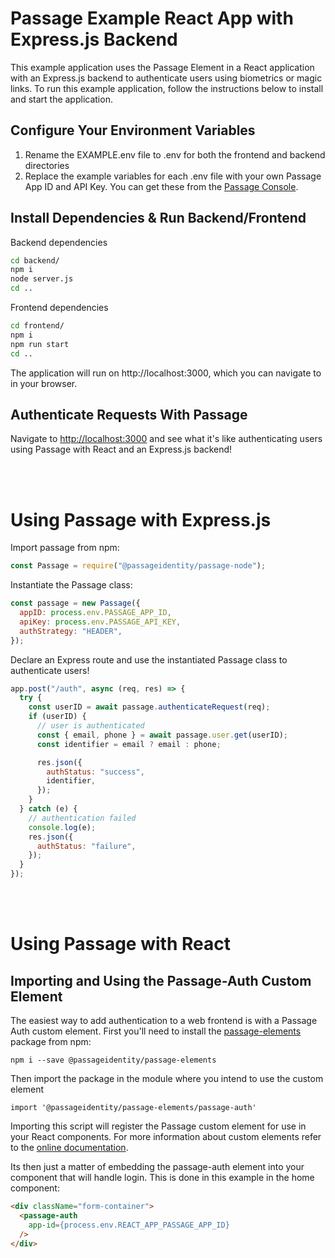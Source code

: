 # Passage Example React App with Express.js Backend

This example application uses the Passage Element in a React application with an Express.js backend to authenticate users using biometrics or magic links. To run this example application, follow the instructions below to install and start the application.

## Configure Your Environment Variables

1. Rename the EXAMPLE.env file to .env for both the frontend and backend directories
2. Replace the example variables for each .env file with your own Passage App ID and API Key. You can get these from the [Passage Console](https://console.passage.id).

## Install Dependencies & Run Backend/Frontend

Backend dependencies
```bash
cd backend/
npm i
node server.js
cd ..
```

Frontend dependencies
```bash
cd frontend/
npm i
npm run start
cd ..
```

The application will run on http://localhost:3000, which you can navigate to in your browser.

## Authenticate Requests With Passage

Navigate to [http://localhost:3000](http://localhost:3000) and see what it's like authenticating users using Passage with React and an Express.js backend!

<br/><br/>

# Using Passage with Express.js
Import passage from npm:
```javascript
const Passage = require("@passageidentity/passage-node");
```

Instantiate the Passage class:
```javascript
const passage = new Passage({
  appID: process.env.PASSAGE_APP_ID,
  apiKey: process.env.PASSAGE_API_KEY,
  authStrategy: "HEADER",
});
```

Declare an Express route and use the instantiated Passage class to authenticate users!
```javascript
app.post("/auth", async (req, res) => {
  try {
    const userID = await passage.authenticateRequest(req);
    if (userID) {
      // user is authenticated
      const { email, phone } = await passage.user.get(userID);
      const identifier = email ? email : phone;

      res.json({
        authStatus: "success",
        identifier,
      });
    }
  } catch (e) {
    // authentication failed
    console.log(e);
    res.json({
      authStatus: "failure",
    });
  }
});
```


<br/><br/>

# Using Passage with React

## Importing and Using the Passage-Auth Custom Element
The easiest way to add authentication to a web frontend is with a Passage Auth custom element. First you'll need to install the [passage-elements](https://www.npmjs.com/package/@passageidentity/passage-elements) package from npm:
```
npm i --save @passageidentity/passage-elements
```
Then import the package in the module where you intend to use the custom element
```
import '@passageidentity/passage-elements/passage-auth'
```
Importing this script will register the Passage custom element for use in your React components. For more information about custom elements refer to the [online documentation](https://developer.mozilla.org/en-US/docs/Web/Web_Components/Using_custom_elements).

Its then just a matter of embedding the passage-auth element into your component that will handle login. This is done in this example in the home component:
```html
<div className="form-container">
  <passage-auth
    app-id={process.env.REACT_APP_PASSAGE_APP_ID}
  />
</div>
```
